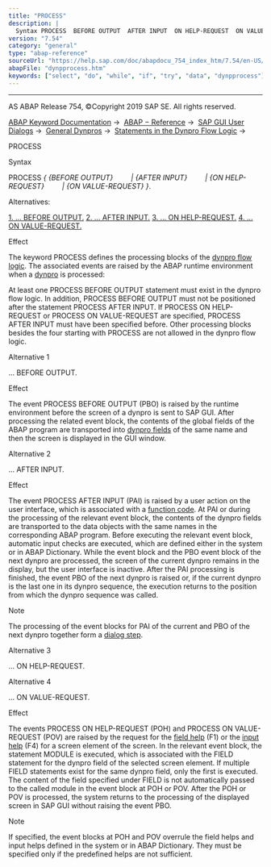 ```yaml
---
title: "PROCESS"
description: |
  Syntax PROCESS  BEFORE OUTPUT  AFTER INPUT  ON HELP-REQUEST  ON VALUE-REQUEST . Alternatives: 1. ... BEFORE OUTPUT.(#!ABAP_ALTERNATIVE_1@1@) 2. ... AFTER INPUT.(#!ABAP_ALTERNATIVE_2@2@) 3. ... ON HELP-REQUEST.(#!ABAP_ALTERNATIVE_3@3@) 4. ... ON VALUE
version: "7.54"
category: "general"
type: "abap-reference"
sourceUrl: "https://help.sap.com/doc/abapdocu_754_index_htm/7.54/en-US/dynpprocess.htm"
abapFile: "dynpprocess.htm"
keywords: ["select", "do", "while", "if", "try", "data", "dynpprocess"]
---
```


* * *

AS ABAP Release 754, ©Copyright 2019 SAP SE. All rights reserved.

[ABAP Keyword Documentation](https://help.sap.com/doc/abapdocu_754_index_htm/7.54/en-US/abenabap.htm) →  [ABAP − Reference](https://help.sap.com/doc/abapdocu_754_index_htm/7.54/en-US/abenabap_reference.htm) →  [SAP GUI User Dialogs](https://help.sap.com/doc/abapdocu_754_index_htm/7.54/en-US/abenabap_screens.htm) →  [General Dynpros](https://help.sap.com/doc/abapdocu_754_index_htm/7.54/en-US/abenabap_dynpros.htm) →  [Statements in the Dynpro Flow Logic](https://help.sap.com/doc/abapdocu_754_index_htm/7.54/en-US/abenabap_dynpros_dynpro_statements.htm) → 

PROCESS

Syntax

PROCESS *{* *{*BEFORE OUTPUT*}*
        *|* *{*AFTER INPUT*}*
        *|* *{*ON HELP-REQUEST*}*
        *|* *{*ON VALUE-REQUEST*}* *}*.

Alternatives:

[1\. ... BEFORE OUTPUT.](#!ABAP_ALTERNATIVE_1@1@)
[2\. ... AFTER INPUT.](#!ABAP_ALTERNATIVE_2@2@)
[3\. ... ON HELP-REQUEST.](#!ABAP_ALTERNATIVE_3@3@)
[4\. ... ON VALUE-REQUEST.](#!ABAP_ALTERNATIVE_4@4@)

Effect

The keyword PROCESS defines the processing blocks of the [dynpro flow logic](https://help.sap.com/doc/abapdocu_754_index_htm/7.54/en-US/abendynpro_flow_logic_glosry.htm "Glossary Entry"). The associated events are raised by the ABAP runtime environment when a [dynpro](https://help.sap.com/doc/abapdocu_754_index_htm/7.54/en-US/abendynpro_glosry.htm "Glossary Entry") is processed:

At least one PROCESS BEFORE OUTPUT statement must exist in the dynpro flow logic. In addition, PROCESS BEFORE OUTPUT must not be positioned after the statement PROCESS AFTER INPUT. If PROCESS ON HELP-REQUEST or PROCESS ON VALUE-REQUEST are specified, PROCESS AFTER INPUT must have been specified before. Other processing blocks besides the four starting with PROCESS are not allowed in the dynpro flow logic.

Alternative 1

... BEFORE OUTPUT.

Effect

The event PROCESS BEFORE OUTPUT (PBO) is raised by the runtime environment before the screen of a dynpro is sent to SAP GUI. After processing the related event block, the contents of the global fields of the ABAP program are transported into [dynpro fields](https://help.sap.com/doc/abapdocu_754_index_htm/7.54/en-US/abendynpro_field_glosry.htm "Glossary Entry") of the same name and then the screen is displayed in the GUI window.

Alternative 2

... AFTER INPUT.

Effect

The event PROCESS AFTER INPUT (PAI) is raised by a user action on the user interface, which is associated with a [function code](https://help.sap.com/doc/abapdocu_754_index_htm/7.54/en-US/abenfunction_code_glosry.htm "Glossary Entry"). At PAI or during the processing of the relevant event block, the contents of the dynpro fields are transported to the data objects with the same names in the corresponding ABAP program. Before executing the relevant event block, automatic input checks are executed, which are defined either in the system or in ABAP Dictionary. While the event block and the PBO event block of the next dynpro are processed, the screen of the current dynpro remains in the display, but the user interface is inactive. After the PAI processing is finished, the event PBO of the next dynpro is raised or, if the current dynpro is the last one in its dynpro sequence, the execution returns to the position from which the dynpro sequence was called.

Note

The processing of the event blocks for PAI of the current and PBO of the next dynpro together form a [dialog step](https://help.sap.com/doc/abapdocu_754_index_htm/7.54/en-US/abendialog_step_glosry.htm "Glossary Entry").

Alternative 3

... ON HELP-REQUEST.

Alternative 4

... ON VALUE-REQUEST.

Effect

The events PROCESS ON HELP-REQUEST (POH) and PROCESS ON VALUE-REQUEST (POV) are raised by the request for the [field help](https://help.sap.com/doc/abapdocu_754_index_htm/7.54/en-US/abenfield_help_glosry.htm "Glossary Entry") (F1) or the [input help](https://help.sap.com/doc/abapdocu_754_index_htm/7.54/en-US/abeninput_help_glosry.htm "Glossary Entry") (F4) for a screen element of the screen. In the relevant event block, the statement MODULE is executed, which is associated with the FIELD statement for the dynpro field of the selected screen element. If multiple FIELD statements exist for the same dynpro field, only the first is executed. The content of the field specified under FIELD is not automatically passed to the called module in the event block at POH or POV. After the POH or POV is processed, the system returns to the processing of the displayed screen in SAP GUI without raising the event PBO.

Note

If specified, the event blocks at POH and POV overrule the field helps and input helps defined in the system or in ABAP Dictionary. They must be specified only if the predefined helps are not sufficient.